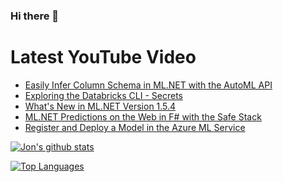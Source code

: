 ### Hi there 👋

# Latest YouTube Video
<!-- BLOG-POST-LIST:START -->
- [Easily Infer Column Schema in ML.NET with the AutoML API](https://www.youtube.com/watch?v=U_d6OG5mwMU)
- [Exploring the Databricks CLI - Secrets](https://www.youtube.com/watch?v=CWGNPc1u7w0)
- [What's New in ML.NET Version 1.5.4](https://www.youtube.com/watch?v=UZQxapzSjAI)
- [ML.NET Predictions on the Web in F# with the Safe Stack](https://www.youtube.com/watch?v=yM6gjErsPT0)
- [Register and Deploy a Model in the Azure ML Service](https://www.youtube.com/watch?v=5P9VjdaV8J4)
<!-- BLOG-POST-LIST:END -->

[![Jon's github stats](https://github-readme-stats.vercel.app/api?username=jwood803&show_icons=true&theme=dark)](https://github.com/anuraghazra/github-readme-stats)

[![Top Languages](https://github-readme-stats.vercel.app/api/top-langs/?username=jwood803&layout=compact&theme=dark)](https://github.com/anuraghazra/github-readme-stats)

<!--
**jwood803/jwood803** is a ✨ _special_ ✨ repository because its `README.md` (this file) appears on your GitHub profile.

Here are some ideas to get you started:

- 🔭 I’m currently working on ...
- 🌱 I’m currently learning ...
- 👯 I’m looking to collaborate on ...
- 🤔 I’m looking for help with ...
- 💬 Ask me about ...
- 📫 How to reach me: ...
- 😄 Pronouns: ...
- ⚡ Fun fact: ...
-->
